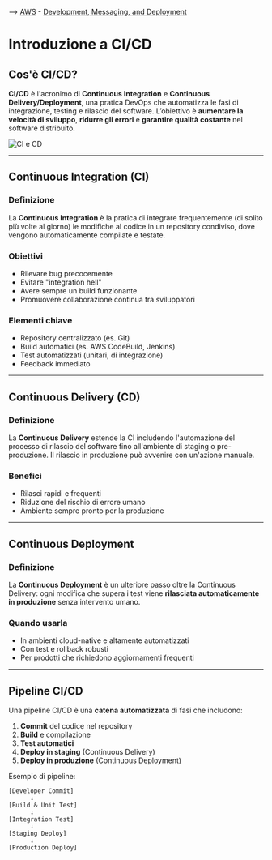 --> [AWS](/00-Intro/AWS.md)  -  [Development, Messaging, and Deployment](/05-Development-Messaging-Deploying/Development-Messaging-and-Deployment.md)
# Introduzione a CI/CD

## Cos'è CI/CD?

**CI/CD** è l'acronimo di **Continuous Integration** e **Continuous Delivery/Deployment**, una pratica DevOps che automatizza le fasi di integrazione, testing e rilascio del software. L’obiettivo è **aumentare la velocità di sviluppo**, **ridurre gli errori** e **garantire qualità costante** nel software distribuito.

![CI e CD](CI-CD.png)

---

## Continuous Integration (CI)

### Definizione

La **Continuous Integration** è la pratica di integrare frequentemente (di solito più volte al giorno) le modifiche al codice in un repository condiviso, dove vengono automaticamente compilate e testate.

### Obiettivi

- Rilevare bug precocemente
- Evitare "integration hell"
- Avere sempre un build funzionante
- Promuovere collaborazione continua tra sviluppatori

### Elementi chiave

- Repository centralizzato (es. Git)
- Build automatici (es. AWS CodeBuild, Jenkins)
- Test automatizzati (unitari, di integrazione)
- Feedback immediato

---

## Continuous Delivery (CD)

### Definizione

La **Continuous Delivery** estende la CI includendo l'automazione del processo di rilascio del software fino all'ambiente di staging o pre-produzione. Il rilascio in produzione può avvenire con un'azione manuale.

### Benefici

- Rilasci rapidi e frequenti
- Riduzione del rischio di errore umano
- Ambiente sempre pronto per la produzione

---

## Continuous Deployment

### Definizione

La **Continuous Deployment** è un ulteriore passo oltre la Continuous Delivery: ogni modifica che supera i test viene **rilasciata automaticamente in produzione** senza intervento umano.

### Quando usarla

- In ambienti cloud-native e altamente automatizzati
- Con test e rollback robusti
- Per prodotti che richiedono aggiornamenti frequenti

---

## Pipeline CI/CD

Una pipeline CI/CD è una **catena automatizzata** di fasi che includono:

1. **Commit** del codice nel repository
2. **Build** e compilazione
3. **Test automatici**
4. **Deploy in staging** (Continuous Delivery)
5. **Deploy in produzione** (Continuous Deployment)

Esempio di pipeline:

```plaintext
[Developer Commit]
      ↓
[Build & Unit Test]
      ↓
[Integration Test]
      ↓
[Staging Deploy]
      ↓
[Production Deploy]
```
